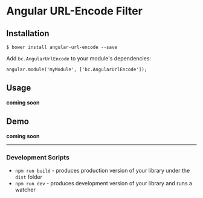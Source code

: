 # Angular URL-Encode Filter


## Installation

`$ bower install angular-url-encode --save`

Add `bc.AngularUrlEncode` to your module's dependencies:

```
angular.module('myModule', ['bc.AngularUrlEncode']);
```


## Usage

__coming soon__


## Demo

__coming soon__


- - -


### Development Scripts

* `npm run build` - produces production version of your library under the `dist` folder
* `npm run dev` - produces development version of your library and runs a watcher

